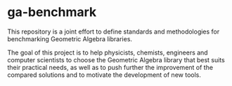 # ga-benchmark
This repository is a joint effort to define standards and methodologies for benchmarking Geometric Algebra libraries.

The goal of this project is to help physicists, chemists, engineers and computer scientists to choose the Geometric Algebra library that best suits their practical needs, as well as to push further the improvement of the compared solutions and to motivate the development of new tools.
